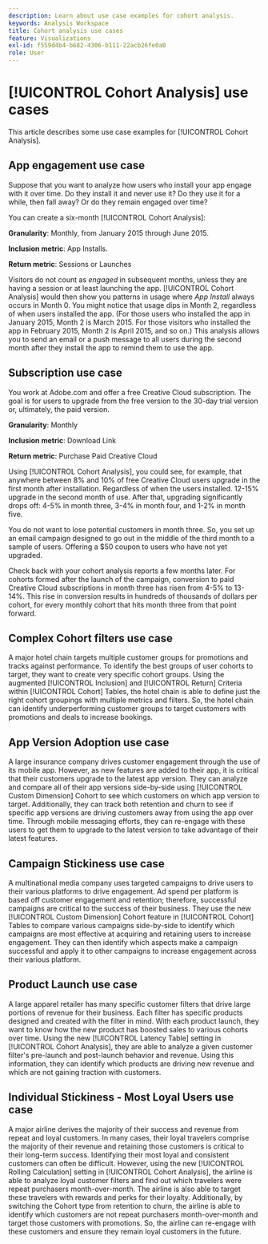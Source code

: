 ```yaml
---
description: Learn about use case examples for cohort analysis.
keywords: Analysis Workspace
title: Cohort analysis use cases
feature: Visualizations
exl-id: f559d4b4-b682-4306-b111-22acb26fe0a0
role: User
---
```

# [!UICONTROL Cohort Analysis] use cases

This article describes some use case examples for [!UICONTROL Cohort Analysis].

## App engagement use case 

Suppose that you want to analyze how users who install your app engage with it over time. Do they install it and never use it? Do they use it for a while, then fall away? Or do they remain engaged over time?

You can create a six-month [!UICONTROL Cohort Analysis]:

**Granularity**: Monthly, from January 2015 through June 2015.

**Inclusion metric**: App Installs.

**Return metric**: Sessions or Launches

Visitors do not count as *engaged* in subsequent months, unless they are having a session or at least launching the app. [!UICONTROL Cohort Analysis] would then show you patterns in usage where *App Install* always occurs in Month 0. You might notice that usage dips in Month 2, regardless of when users installed the app. (For those users who installed the app in January 2015, Month 2 is March 2015. For those visitors who installed the app in February 2015, Month 2 is April 2015, and so on.) This analysis allows you to send an email or a push message to all users during the second month after they install the app to remind them to use the app.

## Subscription use case 

You work at Adobe.com and offer a free Creative Cloud subscription. The goal is for users to upgrade from the free version to the 30-day trial version or, ultimately, the paid version.

**Granularity**: Monthly

**Inclusion metric**: Download Link

**Return metric**: Purchase Paid Creative Cloud

Using [!UICONTROL Cohort Analysis], you could see, for example, that anywhere between 8% and 10% of free Creative Cloud users upgrade in the first month after installation. Regardless of when the users installed. 12-15% upgrade in the second month of use. After that, upgrading significantly drops off: 4-5% in month three, 3-4% in month four, and 1-2% in month five.

You do not want to lose potential customers in month three. So, you set up an email campaign designed to go out in the middle of the third month to a sample of users. Offering a $50 coupon to users who have not yet upgraded.

Check back with your cohort analysis reports a few months later. For cohorts formed after the launch of the campaign, conversion to paid Creative Cloud subscriptions in month three has risen from 4-5% to 13-14%. This rise in conversion results in hundreds of thousands of dollars per cohort, for every monthly cohort that hits month three from that point forward.

## Complex Cohort filters use case

A major hotel chain targets multiple customer groups for promotions and tracks against performance. To identify the best groups of user cohorts to target, they want to create very specific cohort groups. Using the augmented [!UICONTROL Inclusion] and [!UICONTROL Return] Criteria within [!UICONTROL Cohort] Tables, the hotel chain is able to define just the right cohort groupings with multiple metrics and filters. So, the hotel chain can identify underperforming customer groups to target customers with promotions and deals to increase bookings.

## App Version Adoption use case

A large insurance company drives customer engagement through the use of its mobile app. However, as new features are added to their app, it is critical that their customers upgrade to the latest app version. They can analyze and compare all of their app versions side-by-side using [!UICONTROL Custom Dimension] Cohort to see which customers on which app version to target. Additionally, they can track both retention and churn to see if specific app versions are driving customers away from using the app over time. Through mobile messaging efforts, they can re-engage with these users to get them to upgrade to the latest version to take advantage of their latest features.

## Campaign Stickiness use case

A multinational media company uses targeted campaigns to drive users to their various platforms to drive engagement. Ad spend per platform is based off customer engagement and retention; therefore, successful campaigns are critical to the success of their business. They use the new [!UICONTROL Custom Dimension] Cohort feature in [!UICONTROL Cohort] Tables to compare various campaigns side-by-side to identify which campaigns are most effective at acquiring and retaining users to increase engagement. They can then identify which aspects make a campaign successful and apply it to other campaigns to increase engagement across their various platform.

## Product Launch use case

A large apparel retailer has many specific customer filters that drive large portions of revenue for their business. Each filter has specific products designed and created with the filter in mind. With each product launch, they want to know how the new product has boosted sales to various cohorts over time. Using the new [!UICONTROL Latency Table] setting in [!UICONTROL Cohort Analysis], they are able to analyze a given customer filter's pre-launch and post-launch behavior and revenue. Using this information, they can identify which products are driving new revenue and which are not gaining traction with customers.

## Individual Stickiness - Most Loyal Users use case

A major airline derives the majority of their success and revenue from repeat and loyal customers. In many cases, their loyal travelers comprise the majority of their revenue and retaining those customers is critical to their long-term success. Identifying their most loyal and consistent customers can often be difficult. However, using the new [!UICONTROL Rolling Calculation] setting in [!UICONTROL Cohort Analysis], the airline is able to analyze loyal customer filters and find out which travelers were repeat purchasers month-over-month. The airline is also able to target these travelers with rewards and perks for their loyalty. Additionally, by switching the Cohort type from retention to churn, the airline is able to identify which customers are not repeat purchasers month-over-month and target those customers with promotions. So, the airline can re-engage with these customers and ensure they remain loyal customers in the future.
